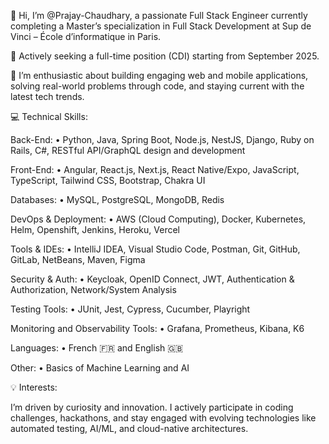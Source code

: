 👋 Hi, I’m @Prajay-Chaudhary, a passionate Full Stack Engineer currently completing a Master’s specialization in Full Stack Development at Sup de Vinci – École d’informatique in Paris.

🚀 Actively seeking a full-time position (CDI) starting from September 2025.

👀 I’m enthusiastic about building engaging web and mobile applications, solving real-world problems through code, and staying current with the latest tech trends.

💻 Technical Skills:

Back-End:
• Python, Java, Spring Boot, Node.js, NestJS, Django, Ruby on Rails, C#, RESTful API/GraphQL design and development

Front-End:
• Angular, React.js, Next.js, React Native/Expo, JavaScript, TypeScript, Tailwind CSS, Bootstrap, Chakra UI

Databases:
• MySQL, PostgreSQL, MongoDB, Redis

DevOps & Deployment:
• AWS (Cloud Computing), Docker, Kubernetes, Helm, Openshift, Jenkins, Heroku, Vercel

Tools & IDEs:
• IntelliJ IDEA, Visual Studio Code, Postman, Git, GitHub, GitLab, NetBeans, Maven, Figma

Security & Auth:
• Keycloak, OpenID Connect, JWT, Authentication & Authorization, Network/System Analysis

Testing Tools:
• JUnit, Jest, Cypress, Cucumber, Playright

Monitoring and Observability Tools:
• Grafana, Prometheus, Kibana, K6


Languages:
• French 🇫🇷 and English 🇬🇧

Other:
• Basics of Machine Learning and AI

💡 Interests:

I’m driven by curiosity and innovation. I actively participate in coding challenges, hackathons, and stay engaged with evolving technologies like automated testing, AI/ML, and cloud-native architectures.


